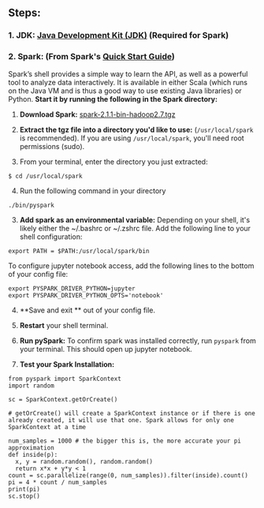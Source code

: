 ## Steps:

### 1. JDK: [Java Development Kit (JDK)](http://www.oracle.com/technetwork/java/javase/downloads/jdk8-downloads-2133151.html) (Required for Spark)

### 2. Spark: (From Spark's [Quick Start Guide](http://spark.apache.org/docs/latest/quick-start.html))

Spark’s shell provides a simple way to learn the API, as well as a powerful tool to analyze data interactively. It is available in either Scala (which runs on the Java VM and is thus a good way to use existing Java libraries) or Python. **Start it by running the following in the Spark directory:**

1. **Download Spark:** [spark-2.1.1-bin-hadoop2.7.tgz](https://d3kbcqa49mib13.cloudfront.net/spark-2.1.1-bin-hadoop2.7.tgz)

2. **Extract the tgz file into a directory you'd like to use:** (`/usr/local/spark` is recommended). If you are using `/usr/local/spark`, you'll need root permissions (sudo).

3. From your terminal, enter the directory you just extracted:
```
$ cd /usr/local/spark
```

4.  Run the following command in your directory
```
./bin/pyspark
```

3. **Add spark as an environmental variable:** Depending on your shell, it's likely either the ~/.bashrc or ~/.zshrc file. Add the following line to your shell configuration:
```
export PATH = $PATH:/usr/local/spark/bin
```
To configure jupyter notebook access, add the following lines to the bottom of your config file:
```
export PYSPARK_DRIVER_PYTHON=jupyter
export PYSPARK_DRIVER_PYTHON_OPTS='notebook'
```

4. **Save and exit ** out of your config file.

5. **Restart** your shell terminal.

6.  **Run pySpark:** To confirm spark was installed correctly, run  `pyspark` from your terminal. This should open up jupyter notebook.

7. **Test your Spark Installation:**

```
from pyspark import SparkContext
import random

sc = SparkContext.getOrCreate()

# getOrCreate() will create a SparkContext instance or if there is one already created, it will use that one. Spark allows for only one SparkContext at a time

num_samples = 1000 # the bigger this is, the more accurate your pi approximation
def inside(p):
  x, y = random.random(), random.random()
  return x*x + y*y < 1
count = sc.parallelize(range(0, num_samples)).filter(inside).count()
pi = 4 * count / num_samples
print(pi)
sc.stop()
```
